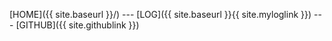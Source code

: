 ---
---
[HOME]({{ site.baseurl }}/) --- [LOG]({{ site.baseurl }}{{ site.myloglink }}) --- [GITHUB]({{ site.githublink }})

